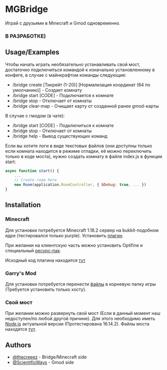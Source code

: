 
# MGBridge

Играй с друзьями в Minecraft и Gmod одновременно.

### В РАЗРАБОТКЕ)

## Usage/Examples

Чтобы начать играть необязательно устанавливать свой мост, достаточно подключиться командой к изначально установленному в конфиге, в случае с майнкрафтом команды следующие:
- /bridge create [Тикрейт (1-20)] [Нормализация координат (64 по умолчанию)] - Создает комнату
- /bridge start [CODE] - Подключается к комнате
- /bridge stop - Отключает от комнаты
- /bridge clear-map - Очищает карту от созданной ранее gmod-карты

В случае с гмодом (в чате):
- /bridge start [CODE] - Подключиться к комнате
- /bridge stop - Отключает от комнаты
- /bridge help - Вывод существующих команд

Если вы хотите логи в виде текстовых файлов (они доступны только если комната находится в режиме отладки, её можно переключить только в коде моста), нужно создать комнату в файле index.js в функции start:

```javascript
async function start() {
    ...
    // Create room here
    new Room(application.RoomController, { bDebug: true, ... })
}
```
## Installation

### Minecraft
Для установки потребуется Minecraft 1.18.2 сервер на bukkit-подобном ядре (тестировался только purple). Установить [плагин](https://github.com/thecreeez/MGBridge/tree/dev%23version2/minecraft/server).

При желании на клиентскую часть можно установить Optifine и специальный [ресурс-пак](https://github.com/thecreeez/MGBridge/tree/dev%23version2/minecraft/client).

Исходный код плагина находится [тут](https://github.com/thecreeez/MGBridge/tree/dev%23version2/minecraft/source)

### Garry's Mod
Для установки потребуется перенести [файлы](https://github.com/thecreeez/MGBridge/tree/dev%23version2/gmod) в корневую папку игры (Требуется установить только хосту).

### Свой мост
При желании можно развернуть свой мост (Если в данный момент наш недоступен/по любой другой причине). Для этого необходимо иметь [Node.js](https://nodejs.org/en) актуальной версии (Протестирована 16.14.2). Файлы моста находятся [тут](https://github.com/thecreeez/MGBridge/tree/dev%23version2/bridge).
## Authors

- [@thecreeez](https://github.com/thecreeez) - Bridge/Minecraft side
- [@ScientificWays](https://github.com/ScientificWays) - Gmod side